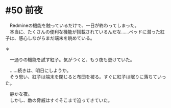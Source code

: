 # #50 前夜
　Redmineの機能を触っているだけで、一日が終わってしまった。  
　本当に、たくさんの便利な機能が搭載されているんだな……ベッドに潜った紅子は、感心しながらまだ端末を眺めている。



＊

　一通りの機能を試す紅子。気がつくと、もう夜も更けていた。

　……続きは、明日にしようか。  
　そう思い、紅子は端末を閉じると布団を被る。すぐに紅子は眠りに落ちていった。

　静かな夜。  
　しかし、敵の脅威はすぐそこまで迫ってきていた。
